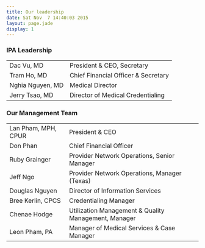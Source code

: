 ```yaml
---
title: Our leadership
date: Sat Nov  7 14:40:03 2015
layout: page.jade
display: 1
---
```


### IPA Leadership

|                   |                                       |
|:------------------|:--------------------------------------|
|Dac Vu, MD         |    President & CEO, Secretary         |
|Tram Ho, MD        |    Chief Financial Officer & Secretary|
|Nghia Nguyen, MD   |    Medical Director                   |
|Jerry Tsao, MD     |    Director of Medical Credentialing  |

### Our Management Team
|                   |                                                        |
|:------------------|:-------------------------------------------------------|
|Lan Pham, MPH, CPUR|    President & CEO                                     |
|Don Phan           |    Chief Financial Officer                             |
|Ruby Grainger      |    Provider Network Operations, Senior Manager         |
|Jeff Ngo           |    Provider Network Operations, Manager (Texas)        |
|Douglas Nguyen     |    Director of Information Services                    |
|Bree Kerlin, CPCS  |    Credentialing Manager                               |
|Chenae Hodge       |    Utilization Management & Quality Management, Manager|
|Leon Pham, PA      |    Manager of Medical Services & Case Manager          |   
